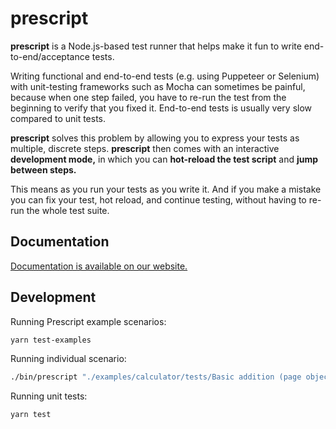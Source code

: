 # prescript

**prescript** is a Node.js-based test runner that helps make it fun to write
end-to-end/acceptance tests.

Writing functional and end-to-end tests \(e.g. using Puppeteer or Selenium\)
with unit-testing frameworks such as Mocha can sometimes be painful, because
when one step failed, you have to re-run the test from the beginning to verify
that you fixed it. End-to-end tests is usually very slow compared to unit tests.

**prescript** solves this problem by allowing you to express your tests as
multiple, discrete steps. **prescript** then comes with an interactive
**development mode,** in which you can **hot-reload the test script** and **jump
between steps.**

This means as you run your tests as you write it. And if you make a mistake you
can fix your test, hot reload, and continue testing, without having to re-run
the whole test suite.

## Documentation

[Documentation is available on our website.](https://taskworld.github.io/prescript/)

## Development

Running Prescript example scenarios:

```sh
yarn test-examples
```

Running individual scenario:

```sh
./bin/prescript "./examples/calculator/tests/Basic addition (page object).js"
```

Running unit tests:

```sh
yarn test
```